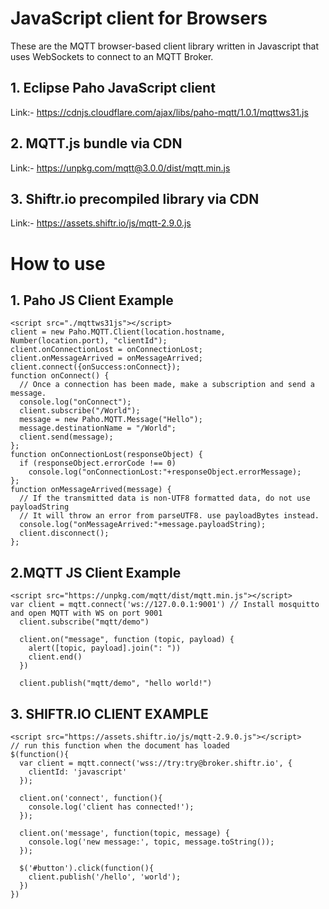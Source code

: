 # JavaScript client for Browsers
These are the MQTT browser-based client library written in Javascript that uses WebSockets to connect to an MQTT Broker.

## 1. Eclipse Paho JavaScript client
Link:- https://cdnjs.cloudflare.com/ajax/libs/paho-mqtt/1.0.1/mqttws31.js

## 2. MQTT.js bundle via CDN
Link:-  https://unpkg.com/mqtt@3.0.0/dist/mqtt.min.js

## 3. Shiftr.io precompiled library via CDN
Link:- https://assets.shiftr.io/js/mqtt-2.9.0.js

# How to use

## 1. Paho JS Client Example
```
<script src="./mqttws31js"></script>
client = new Paho.MQTT.Client(location.hostname, Number(location.port), "clientId");
client.onConnectionLost = onConnectionLost;
client.onMessageArrived = onMessageArrived;
client.connect({onSuccess:onConnect});
function onConnect() {
  // Once a connection has been made, make a subscription and send a message.
  console.log("onConnect");
  client.subscribe("/World");
  message = new Paho.MQTT.Message("Hello");
  message.destinationName = "/World";
  client.send(message);
};
function onConnectionLost(responseObject) {
  if (responseObject.errorCode !== 0)
    console.log("onConnectionLost:"+responseObject.errorMessage);
};
function onMessageArrived(message) {
  // If the transmitted data is non-UTF8 formatted data, do not use payloadString
  // It will throw an error from parseUTF8. use payloadBytes instead.
  console.log("onMessageArrived:"+message.payloadString);
  client.disconnect();
};
```
## 2.MQTT JS Client Example
```
<script src="https://unpkg.com/mqtt/dist/mqtt.min.js"></script>
var client = mqtt.connect('ws://127.0.0.1:9001') // Install mosquitto and open MQTT with WS on port 9001
  client.subscribe("mqtt/demo")

  client.on("message", function (topic, payload) {
    alert([topic, payload].join(": "))
    client.end()
  })

  client.publish("mqtt/demo", "hello world!")
```
## 3. SHIFTR.IO CLIENT EXAMPLE
```
<script src="https://assets.shiftr.io/js/mqtt-2.9.0.js"></script>
// run this function when the document has loaded
$(function(){
  var client = mqtt.connect('wss://try:try@broker.shiftr.io', {
    clientId: 'javascript'
  });

  client.on('connect', function(){
    console.log('client has connected!');
  });

  client.on('message', function(topic, message) {
    console.log('new message:', topic, message.toString());
  });

  $('#button').click(function(){
    client.publish('/hello', 'world');
  })
})
```

